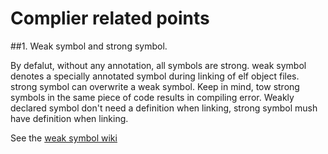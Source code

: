 Complier related points
===

##1. Weak symbol and strong symbol.

By defalut, without any annotation, all symbols are strong. weak symbol denotes a specially annotated symbol during linking of elf object files. strong symbol can overwrite a weak symbol. Keep in mind, tow strong symbols in the same piece of code results in compiling error. Weakly declared symbol don't need a definition when linking, strong symbol mush have definition when linking.

See the [weak symbol wiki](http://en.wikipedia.org/wiki/Weak_symbol)  
